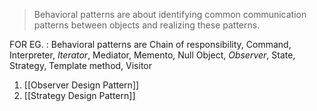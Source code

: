 > Behavioral patterns are about identifying common communication patterns between objects and realizing these patterns.

FOR EG. : Behavioral patterns are Chain of responsibility, Command, Interpreter, _Iterator_, Mediator, Memento, Null Object, _Observer_, State, Strategy, Template method, Visitor

1. [[Observer Design Pattern]]
2. [[Strategy Design Pattern]]
